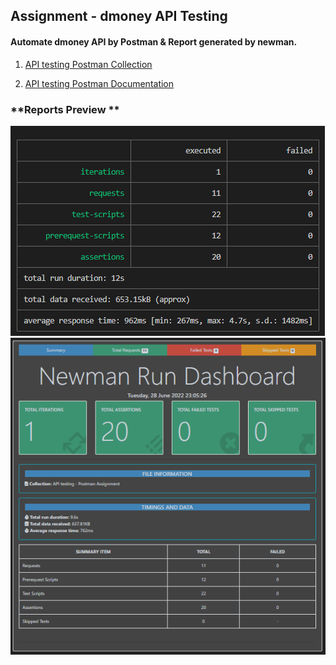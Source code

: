 ## Assignment - dmoney API Testing 

#### Automate dmoney API by Postman & Report generated by newman.

01. [API testing Postman Collection](https://www.getpostman.com/collections/19901a36ff3b246ea6fd)

02. [API testing Postman Documentation](https://documenter.getpostman.com/view/20666258/UzBsGjHx)





### **Reports Preview **


![Report 1](./collection/newmanreport1.png)
![Report 2](./collection/newmanreport2.png)



